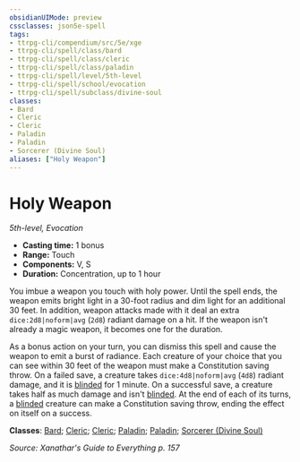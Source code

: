 ```yaml
---
obsidianUIMode: preview
cssclasses: json5e-spell
tags:
- ttrpg-cli/compendium/src/5e/xge
- ttrpg-cli/spell/class/bard
- ttrpg-cli/spell/class/cleric
- ttrpg-cli/spell/class/paladin
- ttrpg-cli/spell/level/5th-level
- ttrpg-cli/spell/school/evocation
- ttrpg-cli/spell/subclass/divine-soul
classes:
- Bard
- Cleric
- Cleric
- Paladin
- Paladin
- Sorcerer (Divine Soul)
aliases: ["Holy Weapon"]
---
```

# Holy Weapon
*5th-level, Evocation*  

- **Casting time:** 1 bonus
- **Range:** Touch
- **Components:** V, S
- **Duration:** Concentration, up to 1 hour

You imbue a weapon you touch with holy power. Until the spell ends, the weapon emits bright light in a 30-foot radius and dim light for an additional 30 feet. In addition, weapon attacks made with it deal an extra `dice:2d8|noform|avg` (`2d8`) radiant damage on a hit. If the weapon isn't already a magic weapon, it becomes one for the duration.

As a bonus action on your turn, you can dismiss this spell and cause the weapon to emit a burst of radiance. Each creature of your choice that you can see within 30 feet of the weapon must make a Constitution saving throw. On a failed save, a creature takes `dice:4d8|noform|avg` (`4d8`) radiant damage, and it is [blinded](3-Compendium/rules/conditions.md#Blinded) for 1 minute. On a successful save, a creature takes half as much damage and isn't [blinded](3-Compendium/rules/conditions.md#Blinded). At the end of each of its turns, a [blinded](3-Compendium/rules/conditions.md#Blinded) creature can make a Constitution saving throw, ending the effect on itself on a success.

**Classes**: [Bard](list-spells-classes-bard); [Cleric](list-spells-classes-cleric); [Cleric](list-spells-classes-cleric); [Paladin](list-spells-classes-paladin); [Paladin](list-spells-classes-paladin); [Sorcerer (Divine Soul)](list-spells-classes-sorcerer-xphb-divine-soul-xge)

*Source: Xanathar's Guide to Everything p. 157*